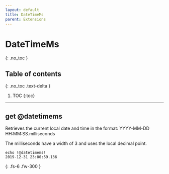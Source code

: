 ```yaml
---
layout: default
title: DateTimeMs
parent: Extensions
---
```


# DateTimeMs
{: .no_toc }

## Table of contents
{: .no_toc .text-delta }

1. TOC
{:toc}

---

## get @datetimems
Retrieves the current local date and time in the format: YYYY-MM-DD HH:MM:SS.milliseconds

The milliseconds have a width of 3 and uses the local decimal point.

```batch
echo !@datetimems!
2019-12-31 23:00:59.136
```

{: .fs-6 .fw-300 }
